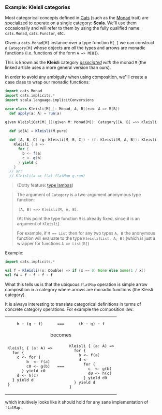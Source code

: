 ### Example: Kleisli categories

Most categorical concepts defined in [Cats](https://typelevel.org/cats/typeclasses.html) (such as the [Monad](https://github.com/typelevel/cats/blob/master/core/src/main/scala/cats/Monad.scala) trait) are specialized to operate on a single category: **Scala**.  We'll use them occasionally and will refer to them by using the fully qualified name: `cats.Monad`, `cats.Functor`, etc.



Given a `cats.Monad[M]` instance over a type function `M[_]` we can construct a `Category[M]` whose objects are *all* the types and arrows are monadic functions (i.e. functions of the form `A => M[B]`).

This is known as the **Kleisli** category *[associated](https://en.wikipedia.org/wiki/Kleisli_category) with* the monad `M` (the linked article uses a more general version than ours).

In order to avoid any ambiguity when using composition, we''ll create a case class to wrap our monadic functions:

```scala
import cats.Monad
import cats.implicits.*
import scala.language.implicitConversions

case class Kleisli[M[_]: Monad, A, B](run: A => M[B])
  def apply(a: A) = run(a)

given KleisliCat[M[_]](given M: Monad[M]): Category[[A, B] =>> Kleisli[M, A, B]]

  def id[A] = Kleisli(M.pure)
  
  def [A, B, C] (g: Kleisli[M, B, C]) ◦ (f: Kleisli[M, A, B]): Kleisli[M, A, C] =
    Kleisli { a => 
      for { 
        b <- f(a) 
        c <- g(b)
      } yield c
    }
  // or:
  // Kleisli(a => f(a) flatMap g.run)
```

>  (Dotty feature: [type lambas](https://dotty.epfl.ch/docs/reference/new-types/type-lambdas.html))

> The argument of `Category` is a two-argument anonymous type function:
>
> ​	 `[A, B] =>> Kleisli[M, A, B]`. 
>
> (At this point the type function `M` is already fixed, since it is an argument of `Kleisli`). 
>
> For example, if `M == List` then for any two types `A, B` the anonymous function will evaluate to the type `Kleisli[List, A, B]`  (which is just a wrapper for functions `A => List[B]`)

Example:

```scala
import cats.implicits.*

val f = Kleisli((x: Double) => if (x == 0) None else Some(1 / x))
val f4 = f ◦ f ◦ f ◦ f
```

What this tells us is that the ubiquous `flatMap` operation is simple arrow composition in a category where arrows are monadic functions (the Kleisli category).



It is always interesting to translate categorical definitions in terms of concrete category operations. For example the composition law:

<table border="0">
<tbody>
<tr>
<td align="center"><pre>h ◦ (g ◦ f)</pre></td>
<td align="center"><pre>===</pre></td>
<td align="center"><pre>(h ◦ g) ◦ f</pre></td>
</tr>
<tr>
<td colspan=3 align="center">becomes</td>
</tr>
<tr>
   <td>
   <pre>
Kleisli { (a: A) =>
  for {
    c <- for {
        b  <- f(a)
        c0 <- g(b)
      } yield c0
    d <- h(c)
  } yield d
}</pre>
</td>
<td align="center"><pre>===</pre></td>
 <td>
     <pre>Kleisli { (a: A) =>
  for {
    b <- f(a)
    d <-
      for {
        c  <- g(b)
        d0 <- h(c)
      } yield d0
  } yield d
}                  
</pre>
  </td>
</tr>
</tbody>
</table>  

which intuitively looks like it should hold for any sane implementation of `flatMap` .

## 
